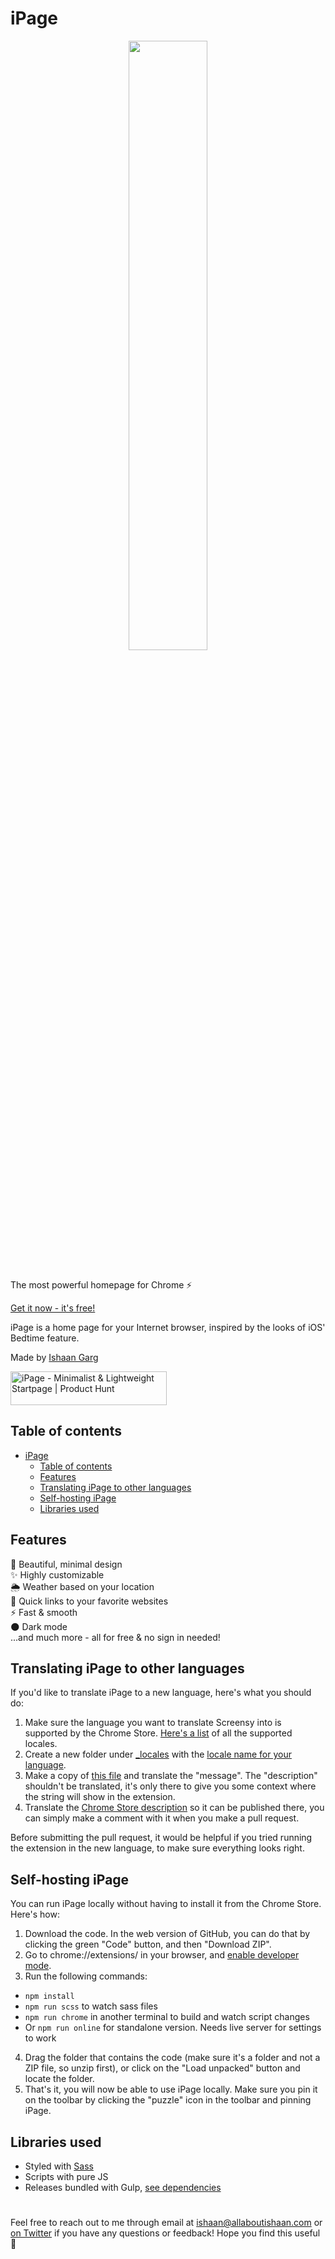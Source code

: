 # iPage

<p align="center">
  <img src="https://i.ibb.co/ncMLK5q/bonjourr.png" width="50%"></img>
</p><br>
The most powerful homepage for Chrome ⚡

[Get it now - it's free!](https://chrome.google.com/webstore/detail/ipage-%C2%B7-minimalist-lightw/fodhpfjpacekldkejdpkghnkbpjidmcb)

iPage is a home page for your Internet browser, inspired by the looks of iOS' Bedtime feature.

Made by [Ishaan Garg](https://twitter.com/allaboutishaan)

<a href="https://www.producthunt.com/posts/ipage?utm_source=badge-featured&utm_medium=badge&utm_souce=badge-ipage" target="_blank"><img src="https://api.producthunt.com/widgets/embed-image/v1/featured.svg?post_id=323194&theme=dark" alt="iPage - Minimalist & Lightweight Startpage | Product Hunt" style="width: 250px; height: 54px;" width="250" height="54" /></a>

## Table of contents
- [iPage](#ipage)
  - [Table of contents](#table-of-contents)
  - [Features](#features)
  - [Translating iPage to other languages](#translating-ipage-to-other-languages)
  - [Self-hosting iPage](#self-hosting-ipage)
  - [Libraries used](#libraries-used)

## Features
💎 Beautiful, minimal design<br>
✨ Highly customizable<br>
🌦️ Weather based on your location<br>
🔗 Quick links to your favorite websites<br>
⚡ Fast & smooth<br>
🌑 Dark mode<br>
...and much more - all for free & no sign in needed!<br>

## Translating iPage to other languages
If you'd like to translate iPage to a new language, here's what you should do:

1. Make sure the language you want to translate Screensy into is supported by the Chrome Store. [Here's a list](https://developer.chrome.com/docs/webstore/i18n/#choosing-locales-to-support) of all the supported locales.
2. Create a new folder under [_locales](https://github.com/allaboutishaan/iPage/tree/master/_locales) with the [locale name for your language](https://developer.chrome.com/docs/webstore/i18n/#choosing-locales-to-support).
3. Make a copy of [this file](https://github.com/allaboutishaan/ipage/blob/master/_locales/en/messages.json) and translate the "message". The "description" shouldn't be translated, it's only there to give you some context where the string will show in the extension.
4. Translate the [Chrome Store description](https://chrome.google.com/webstore/detail/ipage-%C2%B7-minimalist-lightw/fodhpfjpacekldkejdpkghnkbpjidmcb) so it can be published there, you can simply make a comment with it when you make a pull request. 

Before submitting the pull request, it would be helpful if you tried running the extension in the new language, to make sure everything looks right.

## Self-hosting iPage
You can run iPage locally without having to install it from the Chrome Store. Here's how:

1. Download the code. In the web version of GitHub, you can do that by clicking the green "Code" button, and then "Download ZIP".
2. Go to chrome://extensions/ in your browser, and [enable developer mode](https://developer.chrome.com/docs/extensions/mv2/faq/#:~:text=You%20can%20start%20by%20turning,a%20packaged%20extension%2C%20and%20more.).
3. Run the following commands:
-   `npm install`
-   `npm run scss` to watch sass files
-   `npm run chrome` in another terminal to build and watch script changes
-   Or `npm run online` for standalone version. Needs live server for settings to work
4. Drag the folder that contains the code (make sure it's a folder and not a ZIP file, so unzip first), or click on the "Load unpacked" button and locate the folder.
5. That's it, you will now be able to use iPage locally. Make sure you pin it on the toolbar by clicking the "puzzle" icon in the toolbar and pinning iPage.

## Libraries used
-   Styled with [Sass](https://sass-lang.com/guide)
-   Scripts with pure JS
-   Releases bundled with Gulp, [see dependencies](https://github.com/allaboutishaan/iPage/network/dependencies)

#
 Feel free to reach out to me through email at ishaan@allaboutishaan.com or [on Twitter](https://twitter.com/allaboutishaan) if you have any questions or feedback! Hope you find this useful 💙
